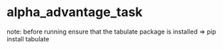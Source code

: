 # alpha_advantage_task
note: before running ensure that the tabulate package is installed => pip install tabulate
